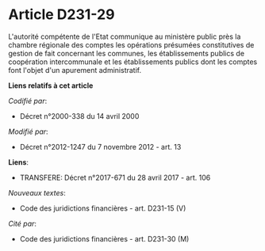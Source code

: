 # Article D231-29

L'autorité compétente de l'Etat communique au ministère public près la chambre régionale des comptes les opérations présumées
constitutives de gestion de fait concernant les communes, les établissements publics de coopération intercommunale et les
établissements publics dont les comptes font l'objet d'un apurement administratif.

**Liens relatifs à cet article**

_Codifié par_:

  - Décret n°2000-338 du 14 avril 2000

_Modifié par_:

  - Décret n°2012-1247 du 7 novembre 2012 - art. 13

**Liens**:

  - TRANSFERE: Décret n°2017-671 du 28 avril 2017 - art. 106

_Nouveaux textes_:

  - Code des juridictions financières - art. D231-15 (V)

_Cité par_:

  - Code des juridictions financières - art. D231-30 (M)
